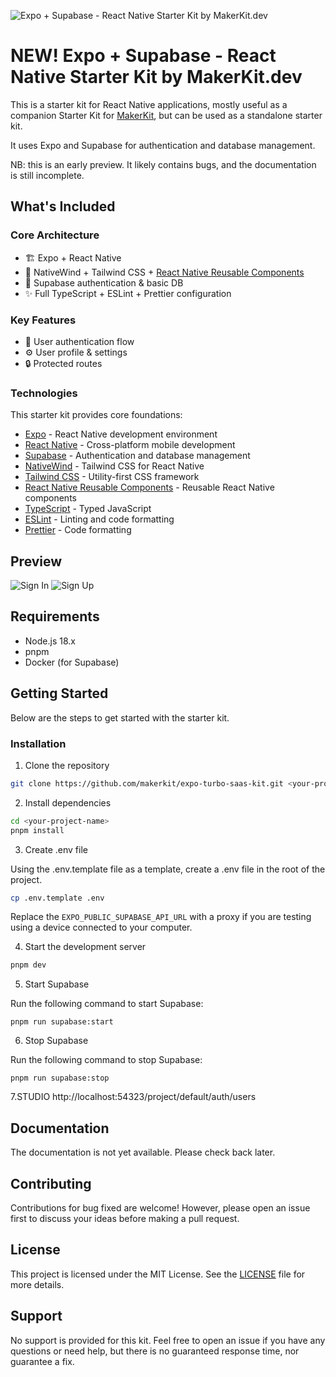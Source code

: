 ![Expo + Supabase - React Native Starter Kit by MakerKit.dev](apps/expo-app/assets/images/makerkit.webp)

# NEW! Expo + Supabase - React Native Starter Kit by MakerKit.dev

This is a starter kit for React Native applications, mostly useful as a
companion Starter Kit for [MakerKit](https://makerkit.dev), but can be used as a
standalone starter kit.

It uses Expo and Supabase for authentication and database management.

NB: this is an early preview. It likely contains bugs, and the documentation is
still incomplete.

## What's Included

### Core Architecture

- 🏗️ Expo + React Native
- 🎨 NativeWind + Tailwind CSS +
  [React Native Reusable Components](https://rnr-docs.vercel.app/getting-started/introduction/)
- 🔐 Supabase authentication & basic DB
- ✨ Full TypeScript + ESLint + Prettier configuration

### Key Features

- 👤 User authentication flow
- ⚙️ User profile & settings
- 🔒 Protected routes

### Technologies

This starter kit provides core foundations:

- [Expo](https://expo.dev/) - React Native development environment
- [React Native](https://reactnative.dev/) - Cross-platform mobile development
- [Supabase](https://supabase.com/) - Authentication and database management
- [NativeWind](https://nativewind.dev/) - Tailwind CSS for React Native
- [Tailwind CSS](https://tailwindcss.com/) - Utility-first CSS framework
- [React Native Reusable Components](https://rnr-docs.vercel.app/getting-started/introduction/) -
  Reusable React Native components
- [TypeScript](https://www.typescriptlang.org/) - Typed JavaScript
- [ESLint](https://eslint.org/) - Linting and code formatting
- [Prettier](https://prettier.io/) - Code formatting

## Preview

![Sign In](apps/expo-app/assets/images/sign-in.png)
![Sign Up](apps/expo-app/assets/images/sign-up.png)

## Requirements

- Node.js 18.x
- pnpm
- Docker (for Supabase)

## Getting Started

Below are the steps to get started with the starter kit.

### Installation

1. Clone the repository

```bash
git clone https://github.com/makerkit/expo-turbo-saas-kit.git <your-project-name>
```

2. Install dependencies

```bash
cd <your-project-name>
pnpm install
```

3. Create .env file

Using the .env.template file as a template, create a .env file in the root of the project.

```bash
cp .env.template .env
```

Replace the `EXPO_PUBLIC_SUPABASE_API_URL` with a proxy if you are testing using a device connected to your computer.

4. Start the development server

```bash
pnpm dev
```

5. Start Supabase

Run the following command to start Supabase:

```
pnpm run supabase:start
```

6. Stop Supabase

Run the following command to stop Supabase:

```
pnpm run supabase:stop
```

7.STUDIO
http://localhost:54323/project/default/auth/users

## Documentation

The documentation is not yet available. Please check back later.

## Contributing

Contributions for bug fixed are welcome! However, please open an issue first to
discuss your ideas before making a pull request.

## License

This project is licensed under the MIT License. See the [LICENSE](LICENSE) file
for more details.

## Support

No support is provided for this kit. Feel free to open an issue if you have any
questions or need help, but there is no guaranteed response time, nor guarantee
a fix.

